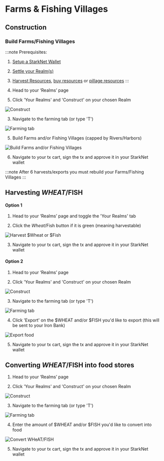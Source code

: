 # Farms & Fishing Villages

## Construction

### Build Farms/Fishing Villages

:::note
Prerequisites: 
1. [Setup a StarkNet Wallet](./wallet.md)
2. [Settle your Realm(s)](./settle.md)
3. [Harvest Resources](./manage.md), [buy resources](./amm.md) or [pillage resources](./raid.md)
:::

1. Head to your ‘Realms’ page

2. Click 'Your Realms' and 'Construct' on your chosen Realm

![Construct](static/img/alpha/construct.jpg)

3. Navigate to the farming tab (or type 'T')

![Farming tab](static/img/alpha/farming-tab.jpg)

5. Build Farms and/or Fishing Villages (capped by Rivers/Harbors)

![Build Farms and/or Fishing Villages](static/img/alpha/build-farms.jpg)

6. Navigate to your tx cart, sign the tx and approve it in your StarkNet wallet

:::note
After 6 harvests/exports you must rebuild your Farms/Fishing Villages
:::

## Harvesting $WHEAT/$FISH

#### Option 1

1. Head to your ‘Realms’ page and toggle the 'Your Realms' tab

2. Click the $Wheat/$Fish button if it is green (meaning harvestable)

![Harvest $Wheat or $Fish](static/img/alpha/harvest.jpg)

3. Navigate to your tx cart, sign the tx and approve it in your StarkNet wallet

#### Option 2

1. Head to your ‘Realms’ page

2. Click 'Your Realms' and 'Construct' on your chosen Realm

![Construct](static/img/alpha/construct.jpg)

3. Navigate to the farming tab (or type 'T')

![Farming tab](static/img/alpha/farming-tab.jpg)

4. Click 'Export' on the $WHEAT and/or $FISH you'd like to export (this will be sent to your Iron Bank)

![Export food](static/img/alpha/food-export.jpg)

5. Navigate to your tx cart, sign the tx and approve it in your StarkNet wallet

## Converting $WHEAT/$FISH into food stores

1. Head to your ‘Realms’ page

2. Click 'Your Realms' and 'Construct' on your chosen Realm

![Construct](static/img/alpha/construct.jpg)

3. Navigate to the farming tab (or type 'T')

![Farming tab](static/img/alpha/farming-tab.jpg)

4. Enter the amount of $WHEAT and/or $FISH you'd like to convert into food

![Convert $WHeAT/$FISH](static/img/alpha/food-convert.jpg)

5. Navigate to your tx cart, sign the tx and approve it in your StarkNet wallet
